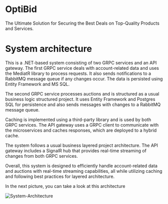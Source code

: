 # OptiBid
The Ultimate Solution for Securing the Best Deals on Top-Quality Products and Services.

# System architecture
This is a .NET-based system consisting of two GRPC services and an API gateway. The first GRPC service deals with account-related data and uses the MediatR library to process requests. It also sends notifications to a RabbitMQ message queue if any changes occur. The data is persisted using Entity Framework and MS SQL.

The second GRPC service processes auctions and is structured as a usual business logic structured project. It uses Entity Framework and Postgres SQL for persistence and also sends messages with changes to a RabbitMQ message queue.

Caching is implemented using a third-party library and is used by both GRPC services. The API gateway uses a GRPC client to communicate with the microservices and caches responses, which are deployed to a hybrid cache.

The system follows a usual business layered project architecture. The API gateway includes a SignalR hub that provides real-time streaming of changes from both GRPC services.

Overall, this system is designed to efficiently handle account-related data and auctions with real-time streaming capabilities, all while utilizing caching and following best practices for layered architecture.

In the next picture, you can take a look at this architecture

![System-Architecture](https://user-images.githubusercontent.com/36825550/219522934-380a1a77-a8c4-4c0e-a8ca-c7214d00bc7f.png)
